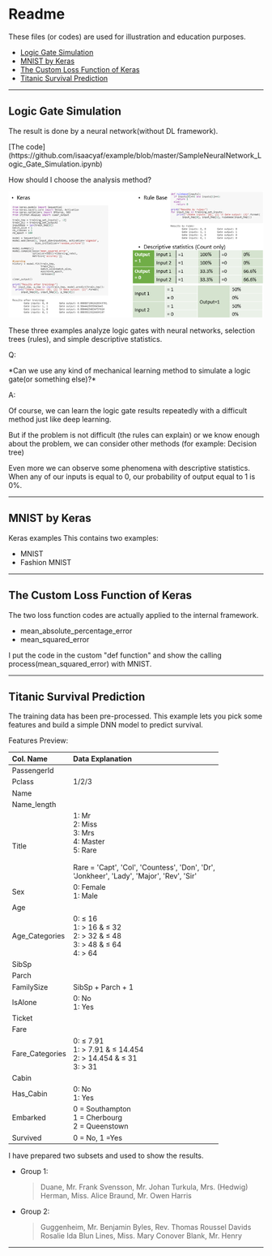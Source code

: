 # Readme
These files (or codes) are used for illustration and education purposes.

* [Logic Gate Simulation](#logic-gate-simulation)
* [MNIST by Keras](#mnist-by-keras)
* [The Custom Loss Function of Keras](#the-custom-loss-function-of-Keras)
* [Titanic Survival Prediction](#titanic-survival-prediction)
***

## Logic Gate Simulation
The result is done by a neural network(without DL framework).
<p>
[The code](https://github.com/isaacyaf/example/blob/master/SampleNeuralNetwork_Logic_Gate_Simulation.ipynb)

How should I choose the analysis method?
<p>

![examples](https://github.com/isaacyaf/example/blob/master/images/examples_ofMethods.PNG?raw=true)

<p>
    These three examples analyze logic gates with neural networks, selection trees (rules), and simple descriptive statistics.
    <p>
    Q: <p>
        *Can we use any kind of mechanical learning method to simulate a logic gate(or something else)?*
<p>
    A: <p>
        Of course, we can learn the logic gate results repeatedly with a difficult method just like deep learning.
        <p>
        But if the problem is not difficult (the rules can explain) or we know enough about the problem, we can consider other methods (for example: Decision tree)
        <p>
        Even more we can observe some phenomena with descriptive statistics. When any of our inputs is equal to 0, our probability of output equal to 1 is 0%.
    
***

## MNIST by Keras
Keras examples
This contains two examples: 
* MNIST
* Fashion MNIST

***

## The Custom Loss Function of Keras
The two loss function codes are actually applied to the internal framework.
* mean_absolute_percentage_error
* mean_squared_error
<p>
I put the code in the custom "def function" and show the calling process(mean_squared_error) with MNIST.

***

## Titanic Survival Prediction
The training data has been pre-processed. 
This example lets you pick some features and build a simple DNN model to predict survival.
<p>
Features Preview:
    
|Col. Name      | Data Explanation  |
|:----------    |:---------------   |
|PassengerId    ||   
|Pclass         |1/2/3              |
|Name           ||
|Name_length    ||
|Title          | 1: Mr <br> 2: Miss   <br> 3: Mrs <br> 4: Master  <br> 5: Rare <br><br> Rare = 'Capt', 'Col', 'Countess', 'Don', 'Dr',<br> 'Jonkheer', 'Lady', 'Major', 'Rev', 'Sir'|
|Sex            |0: Female <br> 1: Male|
|Age            ||
|Age_Categories |0: ≤ 16 <br> 1: > 16 &  ≤ 32  <br> 2: > 32 &  ≤ 48  <br> 3: > 48 & ≤ 64  <br> 4: > 64 |
|SibSp          ||
|Parch          ||
|FamilySize     |SibSp + Parch + 1|
|IsAlone        |0: No <br> 1: Yes|
|Ticket         ||
|Fare           ||
|Fare_Categories|0: ≤ 7.91 <br> 1: > 7.91 &  ≤ 14.454  <br> 2: > 14.454 &  ≤ 31  <br> 3: > 31  |
|Cabin          ||
|Has_Cabin      |0: No <br> 1: Yes|
|Embarked       |0 = Southampton <br> 1 = Cherbourg  <br> 2 = Queenstown  |
|Survived       |0 = No, 1 =Yes|
 
<p>
I have prepared two subsets and used to show the results.

*   Group 1:

    > Duane, Mr. Frank
    > Svensson, Mr. Johan
    > Turkula, Mrs. (Hedwig)
    > Herman, Miss. Alice
    > Braund, Mr. Owen Harris

*   Group 2:

    > Guggenheim, Mr. Benjamin
    > Byles, Rev. Thomas Roussel Davids
    > Rosalie Ida Blun
    > Lines, Miss. Mary Conover
    > Blank, Mr. Henry



***
